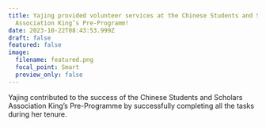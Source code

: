 ```yaml
---
title: Yajing provided volunteer services at the Chinese Students and Scholars
  Association King’s Pre-Programm!
date: 2023-10-22T08:43:53.999Z
draft: false
featured: false
image:
  filename: featured.png
  focal_point: Smart
  preview_only: false
---
```

Yajing contributed to the success of the Chinese Students and Scholars Association King’s Pre-Programme by successfully completing all the tasks during her tenure.